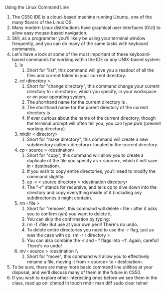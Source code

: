 Using the Linux Command Line
1. The CS50 IDE is a cloud-based machine running Ubuntu, one of the many flavors of the Linux OS.
2. Many modern Linux distributions have graphical user interfaces (GUI) to allow easy mouse-based navigation.
3. Still, as a programmer you'll likely be using your terminal window frequently, and you can do many of the same tasks with keyboard commands.
4. Let's have a look at some of the most important of these keyboard-based commands for working within the IDE or any UNIX-based system.
   1. ls
      1. Short for "list", this command will give you a readout of all the files and current folder in your current directory.
   2. cd ‹directory >
      1. Short for "change directory", this command change your current directory to ‹ directory>, which you specify, in your workspace or on your operating system.
      2. The shorthand name for the current directory is .
      3. The shorthand name for the parent directory of the current directory is ..
      4. If ever curious about the name of the current directory, though the terminal prompt will often tell you, you can type pwd (present working directory).
   3. mkdir < directory>
      1. Short for "make directory", this command will create a new subdirectory called ‹ directory> located in the current directory.
   4. cp ‹ source > ‹destination›
      1.  Short for "copy", this command will allow you to create a duplicate of the file you specify as < source>, which it will save in ‹ destination›.
      2.  If you wish to copy entire directories, you'll need to modify the command slightly:
      3.  cp -r < source directory > ‹destination directory›
      4.  The "-r" stands for recursive, and tells cp to dive down into the directory and copy everything inside of it (including any subdirectories it might contain).
   5. rm ‹ file >
      1. Short for "remove", this command will delete ‹ file › after it asks you to confirm (y/n) you want to delete it.
      2.  You can skip the confirmation by typing:
      3.  rm -f ‹file› But use at your own peril! There's no undo.
      4.  To delete entire directories you need to use the -r flag, just as was the case with cp. rm -r ‹ directory >
      5.  You can also combine the -r and - f flags into -rf. Again, careful! There's no undo!
   6. mv ‹ source > ‹destination ›\
      1. Short for "move", this command will allow you to effectively rename a file, moving it from < source> to ‹ destination›.
5. To be sure, there are many more basic command line utilities at your disposal, and we'll discuss many of them in the future in CS50.
6. If you wish to explore other interesting ones before we see them in the class, read up on:
chmod
In
touch
rmdir
man
diff
sudo
clear
telnet
